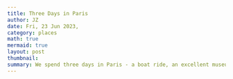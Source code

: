 ```yaml
---
title: Three Days in Paris
author: JZ
date: Fri, 23 Jun 2023,
category: places
math: true
mermaid: true
layout: post
thumbnail: 
summary: We spend three days in Paris - a boat ride, an excellent museum visit, some...um..."interesting" bus rides, and a short visit to the Fête de la Musique.
---  
```

